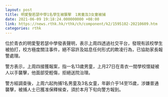 ```yaml
---
layout: post
title: 明愛聖若瑟中學1名學生被襲擊　1男童及3女童被捕
date: 2021-06-09 19:18:24.000000000 +08:00
link: https://news.rthk.hk/rthk/ch/component/k2/1595102-20210609.htm
categories: rthk
---
```


位於青衣的明愛聖若瑟中學發表聲明，表示上周四透過社交平台，發現有該校學生被拍打，校方極度關注事件，絕不容許及姑息任何形式的欺凌行為，已協助家長報警處理。

警方表示，上周四接獲報案，指一名13歲男童，上月27日在青衣一間學校懷疑被人以手襲擊，他面部受輕傷，拒絕送院治理。

警方經調查後，上周六起拘捕1名男童及3名女童，年齡介乎14至15歲，涉嫌普通襲擊，被捕人士已獲准保釋候查，須於本月下旬向警方報到。
